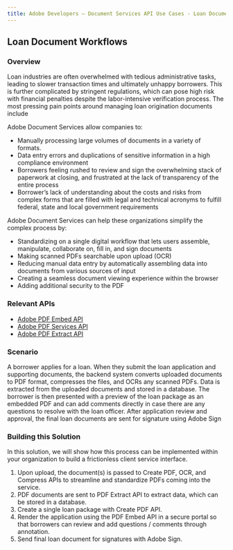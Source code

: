 ```yaml
---
title: Adobe Developers — Document Services API Use Cases - Loan Document Workflows
---
```


## Loan Document Workflows

### Overview

Loan industries are often overwhelmed with tedious administrative tasks, leading to slower transaction times and ultimately unhappy borrowers. This is further complicated by stringent regulations, which can pose high risk with financial penalties despite the labor-intensive verification process. The most pressing pain points around managing loan origination documents include


Adobe Document Services allow companies to:

* Manually processing large volumes of documents in a variety of formats.
* Data entry errors and duplications of sensitive information in a high compliance environment
* Borrowers feeling rushed to review and sign the overwhelming stack of paperwork at closing, and frustrated at the lack of transparency of the entire process
* Borrower’s lack of understanding about the costs and risks from complex forms that are filled with legal and technical acronyms to fulfill federal, state and local government requirements

Adobe Document Services can help these organizations simplify the complex process by:

* Standardizing on a single digital workflow that lets users assemble, manipulate, collaborate on, fill in, and sign documents
* Making scanned PDFs searchable upon upload (OCR)
* Reducing manual data entry by automatically assembling data into documents from various sources of input
* Creating a seamless document viewing experience within the browser
* Adding additional security to the PDF


### Relevant APIs

* [Adobe PDF Embed API](/src/pages/pdf-embed.md)
* [Adobe PDF Services API](/src/pages/pdf-services.md)
* [Adobe PDF Extract API](/src/pages/pdf-extract.md)


###  Scenario

A borrower applies for a loan. When they submit the loan application and supporting documents, the backend system converts uploaded documents to PDF format, compresses the files, and OCRs any scanned PDFs. Data is extracted from the uploaded documents and stored in a database. The borrower is then presented with a preview of the loan package as an embedded PDF and can add comments directly in case there are any questions to resolve with the loan officer. After application review and approval, the final loan documents are sent for signature using Adobe Sign


### Building this Solution

In this solution, we will show how this process can be implemented within your organization to build a frictionless client service interface.

1. Upon upload, the document(s) is passed to Create PDF, OCR, and Compress APIs to streamline and standardize PDFs coming into the service.
2. PDF documents are sent to PDF Extract API to extract data, which can be stored in a database.
3. Create a single loan package with Create PDF API.
4. Render the application using the PDF Embed API in a secure portal so that borrowers can review and add questions / comments through annotation.
5. Send final loan document for signatures with Adobe Sign.